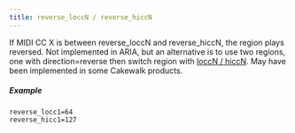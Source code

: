 ```yaml
---
title: reverse_loccN / reverse_hiccN
---
```

If MIDI CC X is between reverse_loccN and reverse_hiccN, the region plays reversed.
Not implemented in ARIA, but an alternative is to use two regions, one with
direction=reverse then switch region with [loccN / hiccN](lo_hiccN).
May have been implemented in some Cakewalk products.

##### Example

```
reverse_locc1=64
reverse_hicc1=127
```
